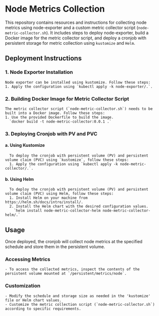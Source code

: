 # Node Metrics Collection
This repository contains resources and instructions for collecting node metrics using node-exporter and a custom metric collector script (`node-metric-collector.sh`). It includes steps to deploy node-exporter, build a Docker image for the metric collector script, and deploy a cronjob with persistent storage for metric collection using `kustomize` and `Helm`.

## Deployment Instructions
  ### 1. Node Exporter Installation
    Node exporter can be installed using kustomize. Follow these steps:
    1. Apply the configuration using `kubectl apply -k node-exporter/.`.

  ### 2. Building Docker Image for Metric Collector Script
    The metric collector script (`node-metric-collector.sh`) needs to be built into a Docker image. Follow these steps:
    1. Use the provided Dockerfile to build the image.
      `docker build -t node-metric-collector:0.0.1 .`

  ### 3. Deploying Cronjob with PV and PVC
  ####  a. Using Kustomize
      To deploy the cronjob with persistent volume (PV) and persistent volume claim (PVC) using `kustomize`, follow these steps:
      1. Apply the configuration using `kubectl apply -k node-metric-collector/.`.
  ####  b. Using Helm
      To deploy the cronjob with persistent volume (PV) and persistent volume claim (PVC) using Helm, follow these steps:
      1. Install Helm on your machine from https://helm.sh/docs/intro/install/.
      2. Install the Helm chart with the desired configuration values.
        `helm install node-metric-collector-helm node-metric-collector-helm/.`
    
## Usage
  Once deployed, the cronjob will collect node metrics at the specified schedule and store them in the persistent volume.

  ### Accessing Metrics
    - To access the collected metrics, inspect the contents of the persistent volume mounted at `/persistent/metrics/node`.

  ### Customization
    - Modify the schedule and storage size as needed in the 'kustomize' file or Helm chart values.
    - Customize the metric collection script (`node-metric-collector.sh`) according to specific requirements.
